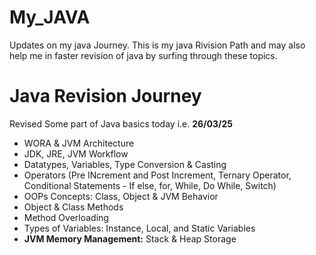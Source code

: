 # My_JAVA
Updates on my java Journey.
This is my java Rivision Path and may also help me in faster revision of java by surfing through these topics.
# Java Revision Journey 
Revised Some part of Java basics today i.e. **26/03/25** 

- WORA & JVM Architecture  
- JDK, JRE, JVM Workflow  
- Datatypes, Variables, Type Conversion & Casting  
- Operators (Pre INcrement and Post Increment, Ternary Operator, Conditional Statements - If else, for, While, Do While, Switch)  
- OOPs Concepts: Class, Object & JVM Behavior  
- Object & Class Methods  
- Method Overloading
- Types of Variables: Instance, Local, and Static Variables 
- **JVM Memory Management:** Stack & Heap Storage  
